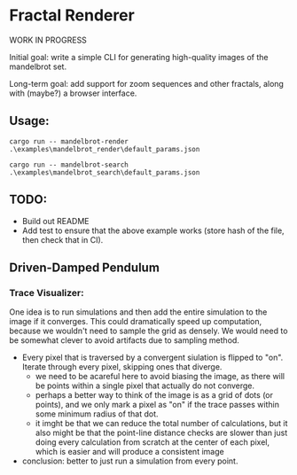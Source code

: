 # Fractal Renderer

WORK IN PROGRESS

Initial goal:  write a simple CLI for generating high-quality images of the mandelbrot set.

Long-term goal:  add support for zoom sequences and other fractals, along with (maybe?) a browser interface.

## Usage:

```
cargo run -- mandelbrot-render .\examples\mandelbrot_render\default_params.json
```

```
cargo run -- mandelbrot-search .\examples\mandelbrot_search\default_params.json
```

## TODO:
- Build out README
- Add test to ensure that the above example works (store hash of the file, then check that in CI).


## Driven-Damped Pendulum

### Trace Visualizer:
One idea is to run simulations and then add the entire simulation to the image if it converges. This could dramatically speed up computation,
because we wouldn't need to sample the grid as densely. We would need to be somewhat clever to avoid artifacts due to sampling method.
- Every pixel that is traversed by a convergent siulation is flipped to "on". Iterate through every pixel, skipping ones that diverge.
  - we need to be acareful here to avoid biasing the image, as there will be points within a single pixel that actually do not converge.
  - perhaps a better way to think of the image is as a grid of dots (or points), and we only mark a pixel as "on" if the trace passes within some
   minimum radius of that dot.
  - it imght be that we can reduce the total number of calculations, but it also might be that the point-line distance checks are slower than just doing every
    calculation from scratch at the center of each pixel, which is easier and will produce a consistent image
- conclusion: better to just run a simulation from every point.

